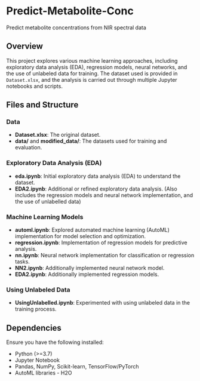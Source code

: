 # Predict-Metabolite-Conc
Predict metabolite concentrations from NIR spectral data

## Overview
This project explores various machine learning approaches, including exploratory data analysis (EDA), regression models, neural networks, and the use of unlabeled data for training. The dataset used is provided in `Dataset.xlsx`, and the analysis is carried out through multiple Jupyter notebooks and scripts.

## Files and Structure

### Data
- **Dataset.xlsx**: The original dataset.
- **data/** and **modified_data/**: The datasets used for training and evaluation.

### Exploratory Data Analysis (EDA)
- **eda.ipynb**: Initial exploratory data analysis (EDA) to understand the dataset.
- **EDA2.ipynb**: Additional or refined exploratory data analysis. (Also includes the regression models and neural network implementation, and the use of unlabelled data)

### Machine Learning Models
- **automl.ipynb**: Explored automated machine learning (AutoML) implementation for model selection and optimization.
- **regression.ipynb**: Implementation of regression models for predictive analysis.
- **nn.ipynb**: Neural network implementation for classification or regression tasks.
- **NN2.ipynb**: Additionally implemented neural network model.
- **EDA2.ipynb**: Additionally implemented regression models.

### Using Unlabeled Data
- **UsingUnlabelled.ipynb**: Experimented with using unlabeled data in the training process.

## Dependencies
Ensure you have the following installed:
- Python (>=3.7)
- Jupyter Notebook
- Pandas, NumPy, Scikit-learn, TensorFlow/PyTorch
- AutoML libraries - H2O
